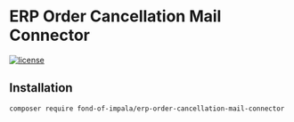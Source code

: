 # ERP Order Cancellation Mail Connector
[![license](https://img.shields.io/github/license/fond-of-impala/erp-order-cancellation-mail-connector.svg)](https://packagist.org/packages/fond-of-impala/erp-order-cancellation-mail-connector)

## Installation

```
composer require fond-of-impala/erp-order-cancellation-mail-connector
```
